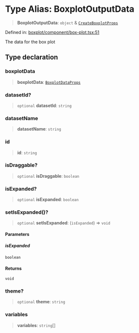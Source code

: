 # Type Alias: BoxplotOutputData

> **BoxplotOutputData**: `object` & [`CreateBoxplotProps`](CreateBoxplotProps.md)

Defined in: [boxplot/component/box-plot.tsx:51](https://github.com/GeoDaCenter/openassistant/blob/aa41155e698e0b65b1716140c0c14440cdd9d76a/packages/echarts/src/boxplot/component/box-plot.tsx#L51)

The data for the box plot

## Type declaration

### boxplotData

> **boxplotData**: [`BoxplotDataProps`](BoxplotDataProps.md)

### datasetId?

> `optional` **datasetId**: `string`

### datasetName

> **datasetName**: `string`

### id

> **id**: `string`

### isDraggable?

> `optional` **isDraggable**: `boolean`

### isExpanded?

> `optional` **isExpanded**: `boolean`

### setIsExpanded()?

> `optional` **setIsExpanded**: (`isExpanded`) => `void`

#### Parameters

##### isExpanded

`boolean`

#### Returns

`void`

### theme?

> `optional` **theme**: `string`

### variables

> **variables**: `string`[]
